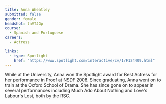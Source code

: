 ```yaml
---
title: Anna Wheatley
submitted: false
gender: female
headshot: tnVTJGp
course:
  - Spanish and Portuguese
careers:
  - Actress

links:
  - type: Spotlight
    href: "https://www.spotlight.com/interactive/cv/1/F124409.html"
---
```


While at the University, Anna won the Spotlight award for Best Actress for her performance in Proof at NSDF 2008. Since graduating, Anna went on to train at the Oxford School of Drama. She has since gone on to appear in several performances including Much Ado About Nothing and Love's Labour's Lost, both by the RSC.
